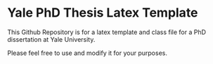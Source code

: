 # Yale PhD Thesis Latex Template

This Github Repository is for a latex template and class file for
a PhD dissertation at Yale University.

Please feel free to use and modify it for your purposes.
